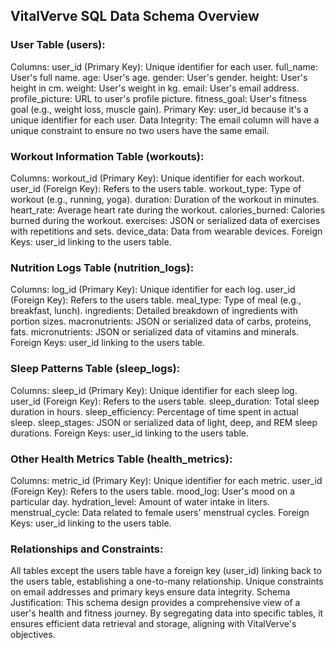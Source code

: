 
## VitalVerve SQL Data Schema Overview

### User Table (users):

Columns:
user_id (Primary Key): Unique identifier for each user.
full_name: User's full name.
age: User's age.
gender: User's gender.
height: User's height in cm.
weight: User's weight in kg.
email: User's email address.
profile_picture: URL to user's profile picture.
fitness_goal: User's fitness goal (e.g., weight loss, muscle gain).
Primary Key: user_id because it's a unique identifier for each user.
Data Integrity: The email column will have a unique constraint to ensure no two users have the same email.

### Workout Information Table (workouts):

Columns:
workout_id (Primary Key): Unique identifier for each workout.
user_id (Foreign Key): Refers to the users table.
workout_type: Type of workout (e.g., running, yoga).
duration: Duration of the workout in minutes.
heart_rate: Average heart rate during the workout.
calories_burned: Calories burned during the workout.
exercises: JSON or serialized data of exercises with repetitions and sets.
device_data: Data from wearable devices.
Foreign Keys: user_id linking to the users table.

### Nutrition Logs Table (nutrition_logs):

Columns:
log_id (Primary Key): Unique identifier for each log.
user_id (Foreign Key): Refers to the users table.
meal_type: Type of meal (e.g., breakfast, lunch).
ingredients: Detailed breakdown of ingredients with portion sizes.
macronutrients: JSON or serialized data of carbs, proteins, fats.
micronutrients: JSON or serialized data of vitamins and minerals.
Foreign Keys: user_id linking to the users table.

### Sleep Patterns Table (sleep_logs):

Columns:
sleep_id (Primary Key): Unique identifier for each sleep log.
user_id (Foreign Key): Refers to the users table.
sleep_duration: Total sleep duration in hours.
sleep_efficiency: Percentage of time spent in actual sleep.
sleep_stages: JSON or serialized data of light, deep, and REM sleep durations.
Foreign Keys: user_id linking to the users table.

### Other Health Metrics Table (health_metrics):

Columns:
metric_id (Primary Key): Unique identifier for each metric.
user_id (Foreign Key): Refers to the users table.
mood_log: User's mood on a particular day.
hydration_level: Amount of water intake in liters.
menstrual_cycle: Data related to female users' menstrual cycles.
Foreign Keys: user_id linking to the users table.

### Relationships and Constraints:

All tables except the users table have a foreign key (user_id) linking back to the users table, establishing a one-to-many relationship.
Unique constraints on email addresses and primary keys ensure data integrity.
Schema Justification:
This schema design provides a comprehensive view of a user's health and fitness journey. By segregating data into specific tables, it ensures efficient data retrieval and storage, aligning with VitalVerve's objectives.